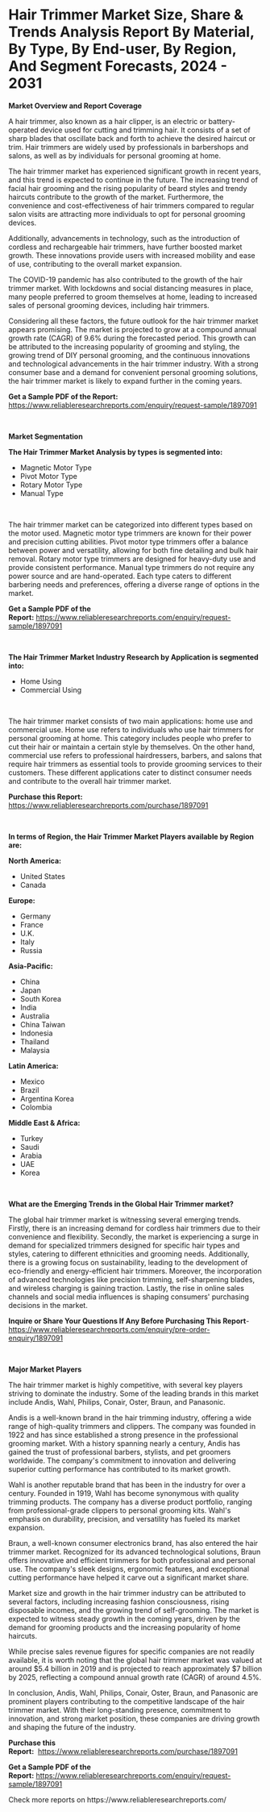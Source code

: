 <p><h1>Hair Trimmer Market Size, Share & Trends Analysis Report By Material, By Type, By End-user, By Region, And Segment Forecasts, 2024 - 2031</h1></p><p><strong>Market Overview and Report Coverage</strong></p>
<p><p>A hair trimmer, also known as a hair clipper, is an electric or battery-operated device used for cutting and trimming hair. It consists of a set of sharp blades that oscillate back and forth to achieve the desired haircut or trim. Hair trimmers are widely used by professionals in barbershops and salons, as well as by individuals for personal grooming at home.</p><p>The hair trimmer market has experienced significant growth in recent years, and this trend is expected to continue in the future. The increasing trend of facial hair grooming and the rising popularity of beard styles and trendy haircuts contribute to the growth of the market. Furthermore, the convenience and cost-effectiveness of hair trimmers compared to regular salon visits are attracting more individuals to opt for personal grooming devices.</p><p>Additionally, advancements in technology, such as the introduction of cordless and rechargeable hair trimmers, have further boosted market growth. These innovations provide users with increased mobility and ease of use, contributing to the overall market expansion.</p><p>The COVID-19 pandemic has also contributed to the growth of the hair trimmer market. With lockdowns and social distancing measures in place, many people preferred to groom themselves at home, leading to increased sales of personal grooming devices, including hair trimmers.</p><p>Considering all these factors, the future outlook for the hair trimmer market appears promising. The market is projected to grow at a compound annual growth rate (CAGR) of 9.6% during the forecasted period. This growth can be attributed to the increasing popularity of grooming and styling, the growing trend of DIY personal grooming, and the continuous innovations and technological advancements in the hair trimmer industry. With a strong consumer base and a demand for convenient personal grooming solutions, the hair trimmer market is likely to expand further in the coming years.</p></p>
<p><strong>Get a Sample PDF of the Report:</strong> <a href="https://www.reliableresearchreports.com/enquiry/request-sample/1897091">https://www.reliableresearchreports.com/enquiry/request-sample/1897091</a></p>
<p>&nbsp;</p>
<p><strong>Market Segmentation</strong></p>
<p><strong>The Hair Trimmer Market Analysis by types is segmented into:</strong></p>
<p><ul><li>Magnetic Motor Type</li><li>Pivot Motor Type</li><li>Rotary Motor Type</li><li>Manual Type</li></ul></p>
<p>&nbsp;</p>
<p><p>The hair trimmer market can be categorized into different types based on the motor used. Magnetic motor type trimmers are known for their power and precision cutting abilities. Pivot motor type trimmers offer a balance between power and versatility, allowing for both fine detailing and bulk hair removal. Rotary motor type trimmers are designed for heavy-duty use and provide consistent performance. Manual type trimmers do not require any power source and are hand-operated. Each type caters to different barbering needs and preferences, offering a diverse range of options in the market.</p></p>
<p><strong>Get a Sample PDF of the Report:</strong>&nbsp;<a href="https://www.reliableresearchreports.com/enquiry/request-sample/1897091">https://www.reliableresearchreports.com/enquiry/request-sample/1897091</a></p>
<p>&nbsp;</p>
<p><strong>The Hair Trimmer Market Industry Research by Application is segmented into:</strong></p>
<p><ul><li>Home Using</li><li>Commercial Using</li></ul></p>
<p>&nbsp;</p>
<p><p>The hair trimmer market consists of two main applications: home use and commercial use. Home use refers to individuals who use hair trimmers for personal grooming at home. This category includes people who prefer to cut their hair or maintain a certain style by themselves. On the other hand, commercial use refers to professional hairdressers, barbers, and salons that require hair trimmers as essential tools to provide grooming services to their customers. These different applications cater to distinct consumer needs and contribute to the overall hair trimmer market.</p></p>
<p><strong>Purchase this Report:</strong>&nbsp; <a href="https://www.reliableresearchreports.com/purchase/1897091">https://www.reliableresearchreports.com/purchase/1897091</a></p>
<p>&nbsp;</p>
<p><strong>In terms of Region, the Hair Trimmer Market Players available by Region are:</strong></p>
<p>
    <p> <strong> North America: </strong>
        <ul>
            <li>United States</li>
            <li>Canada</li>
        </ul>
        </p> 
    <p> <strong> Europe: </strong>
        <ul>
            <li>Germany</li>
            <li>France</li>
            <li>U.K.</li>
            <li>Italy</li>
            <li>Russia</li>
        </ul>
        </p> 
    <p> <strong> Asia-Pacific: </strong>
        <ul>
            <li>China</li>
            <li>Japan</li>
            <li>South Korea</li>
            <li>India</li>
            <li>Australia</li>
            <li>China Taiwan</li>
            <li>Indonesia</li>
            <li>Thailand</li>
            <li>Malaysia</li>
        </ul>
        </p> 
    <p> <strong> Latin America: </strong>
        <ul>
            <li>Mexico</li>
            <li>Brazil</li>
            <li>Argentina Korea</li>
            <li>Colombia</li>
        </ul>
        </p> 
    <p> <strong> Middle East & Africa: </strong>
        <ul>
            <li>Turkey</li>
            <li>Saudi</li>
            <li>Arabia</li>
            <li>UAE</li>
            <li>Korea</li>
        </ul>
    </p>
    </p>
<p>&nbsp;</p>
<p><strong>What are the Emerging Trends in the Global Hair Trimmer market?</strong></p>
<p><p>The global hair trimmer market is witnessing several emerging trends. Firstly, there is an increasing demand for cordless hair trimmers due to their convenience and flexibility. Secondly, the market is experiencing a surge in demand for specialized trimmers designed for specific hair types and styles, catering to different ethnicities and grooming needs. Additionally, there is a growing focus on sustainability, leading to the development of eco-friendly and energy-efficient hair trimmers. Moreover, the incorporation of advanced technologies like precision trimming, self-sharpening blades, and wireless charging is gaining traction. Lastly, the rise in online sales channels and social media influences is shaping consumers' purchasing decisions in the market.</p></p>
<p><strong>Inquire or Share Your Questions If Any Before Purchasing This Report</strong>- <a href="https://www.reliableresearchreports.com/enquiry/pre-order-enquiry/1897091">https://www.reliableresearchreports.com/enquiry/pre-order-enquiry/1897091</a></p>
<p>&nbsp;</p>
<p><strong>Major Market Players</strong></p>
<p><p>The hair trimmer market is highly competitive, with several key players striving to dominate the industry. Some of the leading brands in this market include Andis, Wahl, Philips, Conair, Oster, Braun, and Panasonic.</p><p>Andis is a well-known brand in the hair trimming industry, offering a wide range of high-quality trimmers and clippers. The company was founded in 1922 and has since established a strong presence in the professional grooming market. With a history spanning nearly a century, Andis has gained the trust of professional barbers, stylists, and pet groomers worldwide. The company's commitment to innovation and delivering superior cutting performance has contributed to its market growth.</p><p>Wahl is another reputable brand that has been in the industry for over a century. Founded in 1919, Wahl has become synonymous with quality trimming products. The company has a diverse product portfolio, ranging from professional-grade clippers to personal grooming kits. Wahl's emphasis on durability, precision, and versatility has fueled its market expansion.</p><p>Braun, a well-known consumer electronics brand, has also entered the hair trimmer market. Recognized for its advanced technological solutions, Braun offers innovative and efficient trimmers for both professional and personal use. The company's sleek designs, ergonomic features, and exceptional cutting performance have helped it carve out a significant market share.</p><p>Market size and growth in the hair trimmer industry can be attributed to several factors, including increasing fashion consciousness, rising disposable incomes, and the growing trend of self-grooming. The market is expected to witness steady growth in the coming years, driven by the demand for grooming products and the increasing popularity of home haircuts.</p><p>While precise sales revenue figures for specific companies are not readily available, it is worth noting that the global hair trimmer market was valued at around $5.4 billion in 2019 and is projected to reach approximately $7 billion by 2025, reflecting a compound annual growth rate (CAGR) of around 4.5%.</p><p>In conclusion, Andis, Wahl, Philips, Conair, Oster, Braun, and Panasonic are prominent players contributing to the competitive landscape of the hair trimmer market. With their long-standing presence, commitment to innovation, and strong market position, these companies are driving growth and shaping the future of the industry.</p></p>
<p><strong>Purchase this Report:</strong>&nbsp;&nbsp;<a href="https://www.reliableresearchreports.com/purchase/1897091">https://www.reliableresearchreports.com/purchase/1897091</a></p>
<p></p>
<p><strong>Get a Sample PDF of the Report:</strong>&nbsp;<a href="https://www.reliableresearchreports.com/enquiry/request-sample/1897091">https://www.reliableresearchreports.com/enquiry/request-sample/1897091</a></p>
<p>Check more reports on https://www.reliableresearchreports.com/</p>